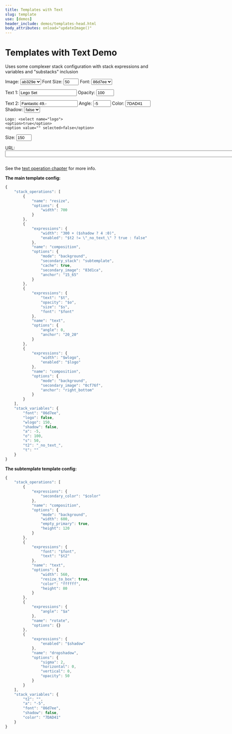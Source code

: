 ```yaml
---
title: Templates with Text
slug: template
use: [demos]
header_include: demos/templates-head.html
body_attributes: onload="updateImage()"
---
```

 
# Templates with Text Demo

Uses some complexer stack configuration with stack expressions and variables and "substacks" inclusion

<div id="demoForm">   
<form id="form" onkeyup="updateImage()" onchange="updateImage()">
    <p>Image: <select name="imagehash" id="imagehash">
    <option selected>ab329e</option>
    <option >ceb95d</option>
    <option >807fd9</option>
</select>
    Font Size: <input type="text" name="s"  size="3" value="50">
    Font: <select name="font">
        <option selected>86d7ee</option>
    <option >1d9e7c</option>
    <option>1249b3</option>
</select>
    </p>
    <p>
    Text 1: <input type="text" name="t"  value="Lego Set">
    Opacity: <input type="text" name="o"  value="100" size="4">
    </p>
    <p>
    Text 2: <input type="text" name="t2"  value="Fantastic 49.-">
    Angle: <input type="text" name="a"  value="-5" size="4">
        Color: <input type="text" name="color" value="7DAD41" size="7">
    Shadow: <select name="shadow">
    <option>true</option>
    <option selected value="">false</option>
</select>
    </p>
    <p>

    Logo: <select name="logo">
    <option>true</option>
    <option value="" selected>false</option>
</select>
        Size: <input type="text" size="3" value="150" name="wlogo"/>
    </p>
</form>
</div>
<p>
    URL: <input id="url" onkeyup="urlchange()" size="120">
</p>
<p>
    <img id="image" src="">
</p>

See the [text operation chapter](/documentation/references/operations.html#text) for more info. 


**The main template config:**

```javascript
{
    "stack_operations": [
        {
            "name": "resize",
            "options": {
                "width": 700
            }
        },
        {
            "expressions": {
                "width": "300 + ($shadow ? 4 :0)",
                "enabled": "$t2 != \"_no_text_\" ? true : false"
            },
            "name": "composition",
            "options": {
                "mode": "background",
                "secondary_stack": "subtemplate",
                "cache": true,
                "secondary_image": "83d1ca",
                "anchor": "15_65"
            }
        },
        {
            "expressions": {
                "text": "$t",
                "opacity": "$o",
                "size": "$s",
                "font": "$font"
            },
            "name": "text",
            "options": {
                "angle": 0,
                "anchor": "20_20"
            }
        },
        {
            "expressions": {
                "width": "$wlogo",
                "enabled": "$logo"
            },
            "name": "composition",
            "options": {
                "mode": "background",
                "secondary_image": "0cf76f",
                "anchor": "right_bottom"
            }
        }
    ],
    "stack_variables": {
        "font": "86d7ee",
        "logo": false,
        "wlogo": 150,
        "shadow": false,
        "a": -5,
        "o": 100,
        "s": 50,
        "t2": "_no_text_",
        "t": ""
    }
}
```

**The subtemplate template config:**

```javascript
{
    "stack_operations": [
        {
            "expressions": {
                "secondary_color": "$color"
            },
            "name": "composition",
            "options": {
                "mode": "background",
                "width": 600,
                "empty_primary": true,
                "height": 120
            }
        },
        {
            "expressions": {
                "font": "$font",
                "text": "$t2"
            },
            "name": "text",
            "options": {
                "width": 560,
                "resize_to_box": true,
                "color": "ffffff",
                "height": 80
            }
        },
        {
            "expressions": {
                "angle": "$a"
            },
            "name": "rotate",
            "options": {}
        },
        {
            "expressions": {
                "enabled": "$shadow"
            },
            "name": "dropshadow",
            "options": {
                "sigma": 2,
                "horizontal": 0,
                "vertical": 0,
                "opacity": 50
            }
        }
    ],
    "stack_variables": {
        "t2": "",
        "a": "-5",
        "font": "86d7ee",
        "shadow": false,
        "color": "7DAD41"
    }
}
```
